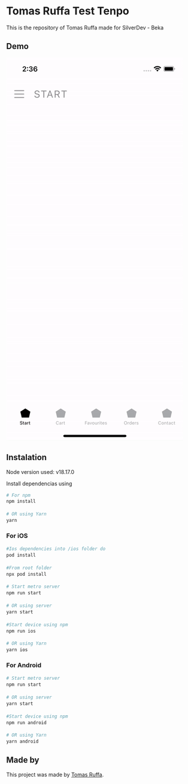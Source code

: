 
# Tomas Ruffa Test Tenpo

This is the repository of Tomas Ruffa made for SilverDev - Beka


## Demo
![](https://github.com/tomasruffa/silverdevtest/blob/main/src/assets/demo.gif)

## Instalation

Node version used: v18.17.0

Install dependencias using
```bash
# For npm
npm install

# OR using Yarn
yarn
```

### For iOS

```bash
#Ios dependencies into /ios folder do
pod install

#From root folder
npx pod install

# Start metro server
npm run start

# OR using server
yarn start

#Start device using npm
npm run ios

# OR using Yarn
yarn ios
```

### For Android

```bash
# Start metro server
npm run start

# OR using server
yarn start

#Start device using npm
npm run android

# OR using Yarn
yarn android
```

## Made by

This project was made by [Tomas Ruffa](https://www.linkedin.com/in/tomasruffa/).

